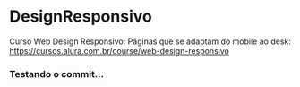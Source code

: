 # DesignResponsivo
Curso Web Design Responsivo: Páginas que se adaptam do mobile ao desk: https://cursos.alura.com.br/course/web-design-responsivo


### Testando o commit...